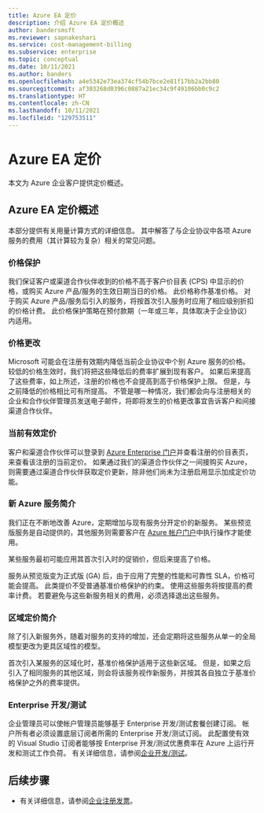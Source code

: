 ```yaml
---
title: Azure EA 定价
description: 介绍 Azure EA 定价概述
author: bandersmsft
ms.reviewer: sapnakeshari
ms.service: cost-management-billing
ms.subservice: enterprise
ms.topic: conceptual
ms.date: 10/11/2021
ms.author: banders
ms.openlocfilehash: a4e5342e73ea374cf54b7bce2e81f17bb2a2bb80
ms.sourcegitcommit: af303268d0396c0887a21ec34c9f49106bb0c9c2
ms.translationtype: HT
ms.contentlocale: zh-CN
ms.lasthandoff: 10/11/2021
ms.locfileid: "129753511"
---
```

# <a name="azure-ea-pricing"></a>Azure EA 定价

本文为 Azure 企业客户提供定价概述。

## <a name="azure-ea-pricing-overview"></a>Azure EA 定价概述

本部分提供有关用量计算方式的详细信息。 其中解答了与企业协议中各项 Azure 服务的费用（其计算较为复杂）相关的常见问题。

### <a name="price-protection"></a>价格保护

我们保证客户或渠道合作伙伴收到的价格不高于客户价目表 (CPS) 中显示的价格，或购买 Azure 产品/服务的生效日期当日的价格。 此价格称作基准价格。 对于购买 Azure 产品/服务后引入的服务，将按首次引入服务时应用了相应级别折扣的价格计费。 此价格保护策略在预付款期（一年或三年，具体取决于企业协议）内适用。

### <a name="price-changes"></a>价格更改

Microsoft 可能会在注册有效期内降低当前企业协议中个别 Azure 服务的价格。 较低的价格生效时，我们将把这些降低后的费率扩展到现有客户。 如果后来提高了这些费率，如上所述，注册的价格也不会提高到高于价格保护上限。 但是，与之前降低的价格相比可有所提高。 不管是哪一种情况，我们都会向与注册相关的企业和合作伙伴管理员发送电子邮件，将即将发生的价格更改事宜告诉客户和间接渠道合作伙伴。

### <a name="current-effective-pricing"></a>当前有效定价

客户和渠道合作伙伴可以登录到 [Azure Enterprise 门户](https://ea.azure.com/)并查看注册的价目表页，来查看该注册的当前定价。 如果通过我们的渠道合作伙伴之一间接购买 Azure，则需要通过渠道合作伙伴获取定价更新，除非他们尚未为注册启用显示加成定价功能。

### <a name="introduction-of-new-azure-services"></a>新 Azure 服务简介

我们正在不断地改善 Azure，定期增加与现有服务分开定价的新服务。 某些预览版服务是自动提供的，其他服务则需要客户在 [Azure 帐户门户](https://account.windowsazure.com/PreviewFeatures)中执行操作才能使用。

某些服务最初可能应用其首次引入时的促销价，但后来提高了价格。

服务从预览版变为正式版 (GA) 后，由于应用了完整的性能和可靠性 SLA，价格可能会提高。 此类提价不受普通基准价格保护的约束。 使用这些服务将按提高的费率计费。 若要避免与这些新服务相关的费用，必须选择退出这些服务。

### <a name="introduction-of-regional-pricing"></a>区域定价简介

除了引入新服务外，随着对服务的支持的增加，还会定期将这些服务从单一的全局模型更改为更具区域性的模型。

首次引入某服务的区域化时，基准价格保护适用于这些新区域。 但是，如果之后引入了相同服务的其他区域，则会将该服务视作新服务，并按其各自独立于基准价格保护之外的费率提供。

### <a name="enterprise-devtest"></a>Enterprise 开发/测试

企业管理员可以使帐户管理员能够基于 Enterprise 开发/测试套餐创建订阅。 帐户所有者必须设置底层订阅者所需的 Enterprise 开发/测试订阅。 此配置使有效的 Visual Studio 订阅者能够按 Enterprise 开发/测试优惠费率在 Azure 上运行开发和测试工作负荷。 有关详细信息，请参阅[企业开发/测试](https://azure.microsoft.com/offers/ms-azr-0148p/)。

## <a name="next-steps"></a>后续步骤

- 有关详细信息，请参阅[企业注册发票](ea-portal-enrollment-invoices.md)。
